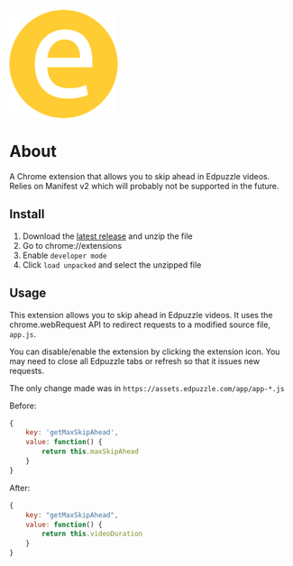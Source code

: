 ![Edpuzzle Skip Logo](images/favicon-192.png?raw=true)

# About
A Chrome extension that allows you to skip ahead in Edpuzzle videos. Relies on Manifest v2 which will probably not be supported in the future.

## Install
1. Download the [latest release](https://github.com/maxwellmlin/edpuzzle-skip/releases) and unzip the file
2. Go to chrome://extensions
3. Enable `developer mode`
4. Click `load unpacked` and select the unzipped file

## Usage
This extension allows you to skip ahead in Edpuzzle videos. It uses the chrome.webRequest API to redirect requests to a modified source file, `app.js`.

You can disable/enable the extension by clicking the extension icon. You may need to close all Edpuzzle tabs or refresh so that it issues new requests. 

The only change made was in `https://assets.edpuzzle.com/app/app-*.js`

Before:
```javascript
{
    key: 'getMaxSkipAhead',
    value: function() {
        return this.maxSkipAhead
    }
}
```

After:
```javascript
{
    key: "getMaxSkipAhead",
    value: function() {
        return this.videoDuration
    }
}
```
